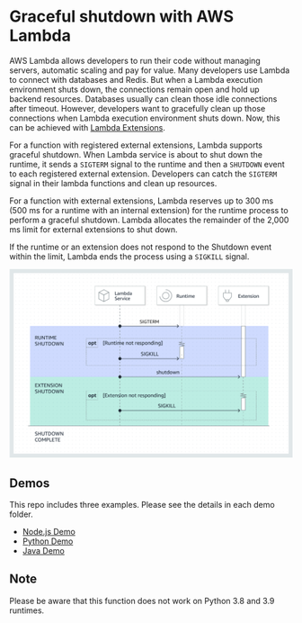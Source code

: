 # Graceful shutdown with AWS Lambda

AWS Lambda allows developers to run their code without managing servers, automatic scaling and pay for value. Many developers use Lambda to connect with databases and Redis. But when a Lambda execution environment shuts down, the connections remain open and hold up backend resources. Databases usually can clean those idle connections after timeout. However, developers want to gracefully clean up those connections when Lambda execution environment shuts down. Now, this can be achieved with [Lambda Extensions](https://docs.aws.amazon.com/lambda/latest/dg/lambda-extensions.html).

For a function with registered external extensions, Lambda supports graceful shutdown. When Lambda service is about to shut down the runtime, it sends a `SIGTERM` signal to the runtime and then a `SHUTDOWN` event to each registered external extension. Developers can catch the `SIGTERM` signal in their lambda functions and clean up resources.

For a function with external extensions, Lambda reserves up to 300 ms (500 ms for a runtime with an internal extension) for the runtime process to perform a graceful shutdown. Lambda allocates the remainder of the 2,000 ms limit for external extensions to shut down.

If the runtime or an extension does not respond to the Shutdown event within the limit, Lambda ends the process using a `SIGKILL` signal.

![lambda extension shutdown phase](images/lambda-extension-shutdown-phase.png)


## Demos

This repo includes three examples. Please see the details in each demo folder. 

- [Node.js Demo](nodejs-demo/)
- [Python Demo](python-demo/)
- [Java Demo](java-demo/)

## Note

Please be aware that this function does not work on Python 3.8 and 3.9 runtimes. 
